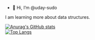 - 👋 Hi, I’m @uday-sudo

<!---
CuteCat-UwU/CuteCat-UwU is a ✨ special ✨ repository because its `README.md` (this file) appears on your GitHub profile.
You can click the Preview link to take a look at your changes.
--->
I am learning more about data structures.<br/>

[![Anurag's GitHub stats](https://github-readme-stats.vercel.app/api?username=uday-sudo)](https://github.com/anuraghazra/github-readme-stats)
<br/>
[![Top Langs](https://github-readme-stats.vercel.app/api/top-langs/?username=uday-sudo)](https://github.com/anuraghazra/github-readme-stats)

